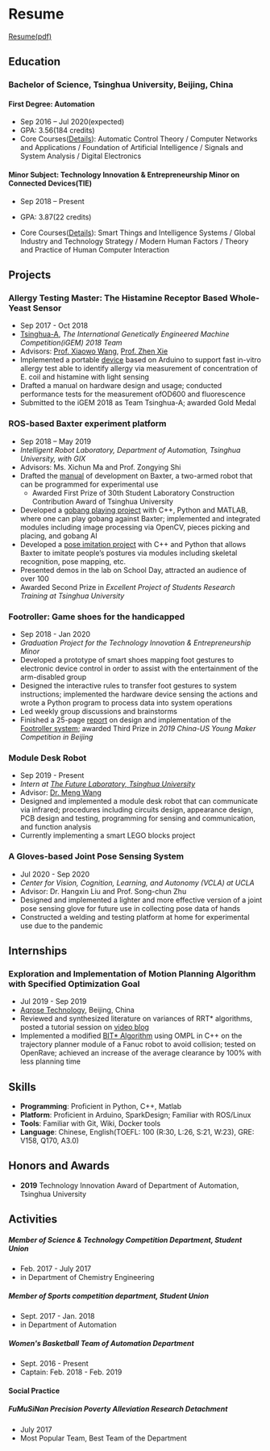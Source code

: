 # Resume

[Resume(pdf)](https://cloud.tsinghua.edu.cn/f/826fd3b273a146e7993b/)

## Education

### Bachelor of Science, Tsinghua University, Beijing, China

#### First Degree: Automation

* Sep 2016 – Jul 2020(expected)
* GPA: 3.56(184 credits)
* Core Courses([Details](Courses.md#First-Degree_Courses)): Automatic Control Theory / Computer Networks and Applications / Foundation of Artificial Intelligence / Signals and System Analysis / Digital Electronics 

#### Minor Subject:  Technology Innovation & Entrepreneurship Minor on Connected Devices(TIE)

* Sep 2018 – Present

* GPA: 3.87(22 credits)
* Core Courses([Details](Courses.md#Minor_Courses)): Smart Things and Intelligence Systems / Global Industry and Technology Strategy / Modern Human Factors / Theory and Practice of Human Computer Interaction

## Projects

### Allergy Testing Master: The Histamine Receptor Based Whole-Yeast Sensor

* Sep 2017 - Oct 2018
*  [Tsinghua-A](http://2018.igem.org/Team:Tsinghua-A), *The International Genetically Engineered Machine Competition(iGEM) 2018 Team*
* Advisors:  [Prof.  Xiaowo Wang](http://www.cssb.tsinghua.edu.cn/en/core-staff/item/131-2015-10-22-14-48-51), [Prof.  Zhen Xie](http://www.cssb.tsinghua.edu.cn/en/core-staff/item/135-2015-10-22-15-02-02)
* Implemented a portable [device](http://2018.igem.org/Team:Tsinghua-A/Hardware) based on Arduino to support fast in-vitro allergy test able to identify allergy via measurement of concentration of E. coil and histamine with light sensing
* Drafted a manual on hardware design and usage; conducted performance tests for the measurement ofOD600 and fluorescence
* Submitted to the iGEM 2018 as Team Tsinghua-A; awarded Gold Medal

### ROS-based Baxter experiment platform

* Sep 2018 – May 2019
* *Intelligent Robot Laboratory, Department of Automation, Tsinghua University, with GIX*
* Advisors: Ms. Xichun Ma and Prof. Zongying Shi
* Drafted the [manual](https://github.com/RLi43/Baxter-Experimental-Guide) of development on Baxter, a two-armed robot that can be programmed for experimental use 
  * Awarded First Prize of 30th Student Laboratory Construction Contribution Award of Tsinghua University
* Developed a [gobang playing project](https://github.com/RLi43/Baxter_gobang) with C++, Python and MATLAB, where one can play gobang against Baxter; implemented and integrated modules including image processing via OpenCV, pieces picking and placing, and gobang AI
* Developed a [pose imitation project](https://github.com/RLi43/Baxter_follower)  with C++ and Python that allows Baxter to imitate people’s postures via modules including skeletal recognition, pose mapping, etc.
* Presented demos in the lab on School Day, attracted an audience of over 100
* Awarded Second Prize in *Excellent Project of Students Research Training at Tsinghua University*

### Footroller: Game shoes for the handicapped

* Sep 2018 - Jan 2020
* *Graduation Project for the Technology Innovation & Entrepreneurship Minor*
* Developed a prototype of smart shoes mapping foot gestures to electronic device control in order to assist with the entertainment of the arm-disabled group
* Designed the interactive rules to transfer foot gestures to system instructions; implemented the hardware device sensing the actions and wrote a Python program to process data into system operations
* Led weekly group discussions and brainstorms
* Finished a 25-page [report](https://cloud.tsinghua.edu.cn/f/9c57e00f1df6420f916a/) on design and implementation of the [Footroller system](https://cloud.tsinghua.edu.cn/f/7a2e04c0ba4e4615813c/); awarded Third Prize in *2019 China-US Young Maker Competition in Beijing*

### Module Desk Robot

* Sep 2019 - Present
* *Intern at [The Future Laboratory, Tsinghua University](http://thfl.tsinghua.edu.cn/column/english)*
* Advisor: [Dr. Meng Wang](http://thfl.tsinghua.edu.cn/info/post-doctoral/507)
*  Designed and implemented a module desk robot that can communicate via infrared; procedures including circuits design, appearance design, PCB design and testing, programming for sensing and communication, and function analysis
* Currently implementing a smart LEGO blocks project

### A Gloves-based Joint Pose Sensing System

* Jul 2020 - Sep 2020
* *Center for Vision, Cognition, Learning, and Autonomy (VCLA) at UCLA*
* Advisor:  Dr. Hangxin Liu and Prof.  Song-chun Zhu
* Designed and implemented a lighter and more effective version of a joint pose sensing glove for future use in collecting pose data of hands
* Constructed a welding and testing platform at home for experimental use due to the pandemic

## Internships

### Exploration and Implementation of Motion Planning Algorithm with Specified Optimization Goal

* Jul 2019 - Sep 2019
* [Aqrose Technology]( http://www.aqrose.com/ ), Beijing, China
* Reviewed and synthesized literature on variances of RRT* algorithms, posted a tutorial session on [video blog](https://www.bilibili.com/video/BV1m54y1r7tX/?spm_id_from=333.788.videocard.1)
* Implemented a modified [BIT* Algorithm](https://arxiv.org/abs/1405.5848) using OMPL in C++ on the trajectory planner module of a Fanuc robot to avoid collision; tested on OpenRave; achieved an increase of the average clearance by 100% with less planning time

## Skills

* **Programming**: Proficient in Python, C++, Matlab 
* **Platform**: Proficient in Arduino, SparkDesign; Familiar with ROS/Linux
* **Tools**: Familiar with Git, Wiki, Docker tools
* **Language**: Chinese, English(TOEFL: 100 (R:30, L:26, S:21, W:23), GRE: V158, Q170, A3.0)

## Honors and Awards

* **2019** Technology Innovation Award of Department of Automation, Tsinghua University

## Activities

##### Member of Science & Technology Competition Department, Student Union

* Feb. 2017 - July 2017
* in Department of Chemistry Engineering

##### Member of Sports competition department, Student Union

* Sept. 2017 - Jan. 2018
* in Department of Automation

##### Women's Basketball Team of Automation Department

* Sept. 2016 - Present
* Captain: Feb. 2018 - Feb. 2019

#### Social Practice

##### FuMuSiNan Precision Poverty Alleviation Research Detachment

* July 2017
* Most Popular Team, Best Team of the Department
